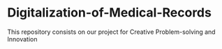 # Digitalization-of-Medical-Records
This repository consists on our project for Creative Problem-solving and Innovation
